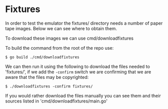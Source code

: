 # Fixtures

In order to test the emulator the fixtures/ directory needs a number of paper tape images.  Below we can see where to obtain them.

To download these images we can use cmd/downloadfixtures

To build the command from the root of the repo use:

```
$ go build ./cmd/downloadfixtures
```

We can then run it using the following to download the files needed to 'fixtures/', if we add the `-confirm` switch we are confirming that we are aware that the files may be copyrighted:

```
$ ./downloadfixtures -confirm fixtures/
```

If you would rather download the files manually you can see them and their sources listed in 'cmd/downloadfixtures/main.go'

